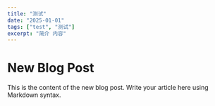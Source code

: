 ```yaml
---
title: "测试"
date: "2025-01-01"
tags: ["test", "测试"]
excerpt: "简介 内容"
---
```


# New Blog Post

This is the content of the new blog post. Write your article here using Markdown syntax.
